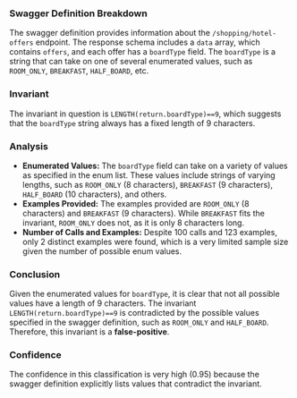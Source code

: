 ### Swagger Definition Breakdown

The swagger definition provides information about the `/shopping/hotel-offers` endpoint. The response schema includes a `data` array, which contains `offers`, and each offer has a `boardType` field. The `boardType` is a string that can take on one of several enumerated values, such as `ROOM_ONLY`, `BREAKFAST`, `HALF_BOARD`, etc.

### Invariant

The invariant in question is `LENGTH(return.boardType)==9`, which suggests that the `boardType` string always has a fixed length of 9 characters.

### Analysis

- **Enumerated Values:** The `boardType` field can take on a variety of values as specified in the enum list. These values include strings of varying lengths, such as `ROOM_ONLY` (8 characters), `BREAKFAST` (9 characters), `HALF_BOARD` (10 characters), and others.
- **Examples Provided:** The examples provided are `ROOM_ONLY` (8 characters) and `BREAKFAST` (9 characters). While `BREAKFAST` fits the invariant, `ROOM_ONLY` does not, as it is only 8 characters long.
- **Number of Calls and Examples:** Despite 100 calls and 123 examples, only 2 distinct examples were found, which is a very limited sample size given the number of possible enum values.

### Conclusion

Given the enumerated values for `boardType`, it is clear that not all possible values have a length of 9 characters. The invariant `LENGTH(return.boardType)==9` is contradicted by the possible values specified in the swagger definition, such as `ROOM_ONLY` and `HALF_BOARD`. Therefore, this invariant is a **false-positive**.

### Confidence

The confidence in this classification is very high (0.95) because the swagger definition explicitly lists values that contradict the invariant.
